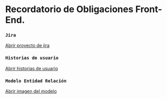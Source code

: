 # Recordatorio de Obligaciones Front-End.

### `Jira`

[Abrir proyecto de jira](https://4dr14n.atlassian.net/jira/software/projects/PES1/boards/1)

### `Historias de usuario`

[Abrir historias de usuario](https://docs.google.com/spreadsheets/d/1Sta9HxJSF8T8YJS3xa2VU07MqxSEr7S4MwxU2lCY9fo/edit#gid=0)

### `Modelo Entidad Relación`

[Abrir imagen del modelo](https://drive.google.com/file/d/1gp2CPyFGV0bfpzHgYmrw6xhMTCCAiB7y/view?usp=sharing)